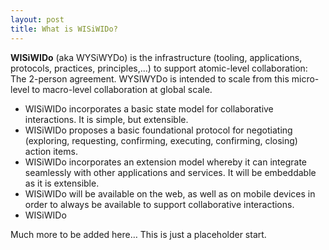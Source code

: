 ```yaml
---
layout: post
title: What is WISiWIDo?
---
```


**WISiWIDo** (aka WYSiWYDo) is the infrastructure (tooling,
applications, protocols, practices, principles,...) to support
atomic-level collaboration: The 2-person agreement. WYSIWYDo is
intended to scale from this micro-level to macro-level collaboration
at global scale.

* WISiWIDo incorporates a basic state model for collaborative interactions. It is simple, but extensible. 
* WISiWIDo proposes a basic foundational protocol for negotiating (exploring, requesting, confirming, executing, confirming, closing) action items.
* WISiWIDo incorporates an extension model whereby it can integrate seamlessly with other applications and services. It will be embeddable as it is extensible.
* WISiWIDo will be available on the web, as well as on mobile devices in order to always be available to support collaborative interactions.
* WISiWIDo

Much more to be added here… This is just a placeholder start.

